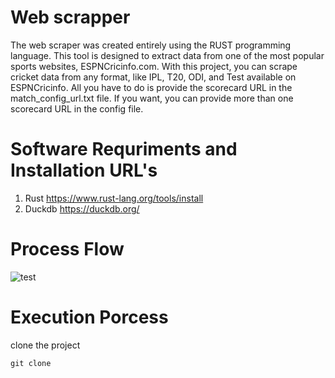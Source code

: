 # Web scrapper
The web scraper was created entirely using the RUST programming language. This tool is designed to extract data from one of the most popular sports websites, ESPNCricinfo.com. With this project, you can scrape cricket data from any format, like IPL, T20, ODI, and Test available on ESPNCricinfo. All you have to do is provide the scorecard URL in the match_config_url.txt file. If you want, you can provide more than one scorecard URL in the config file.

# Software Requriments and Installation URL's
1. Rust https://www.rust-lang.org/tools/install
3. Duckdb https://duckdb.org/

# Process Flow
![test](https://github.com/Gopi-Krishna-Patapanchala/web_scrapper/assets/135157984/3a173686-d3d4-4f66-93ac-a07e574daa58)

# Execution Porcess

clone the project 
```
git clone 

```
